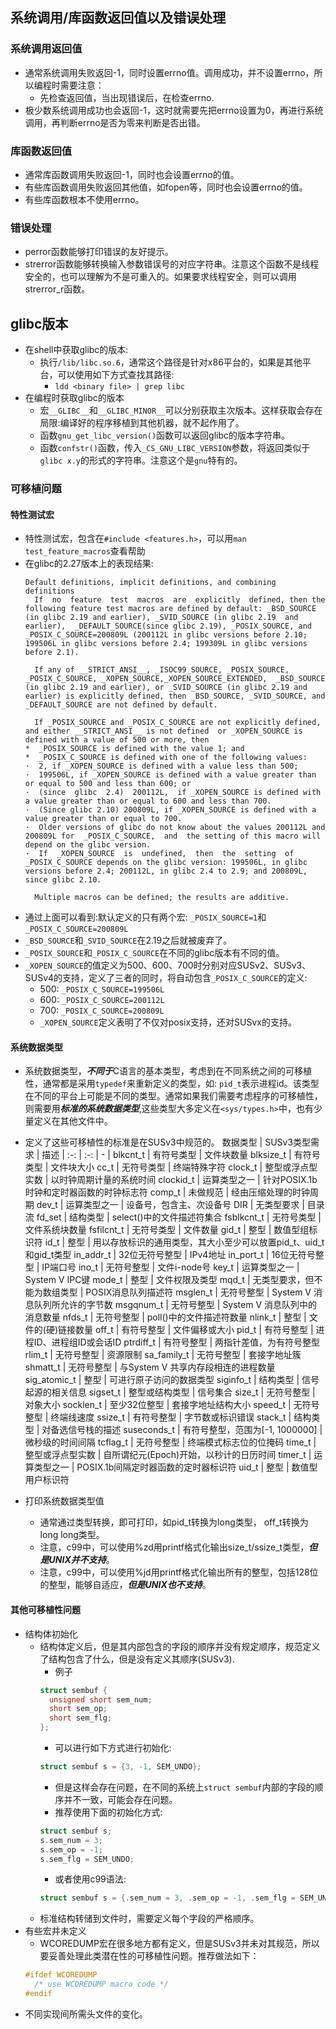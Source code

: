 ## 系统调用/库函数返回值以及错误处理

### 系统调用返回值
- 通常系统调用失败返回-1，同时设置errno值。调用成功，并不设置errno，所以编程时需要注意：
  - 先检查返回值，当出现错误后，在检查errno.
- 极少数系统调用成功也会返回-1，这时就需要先把errno设置为0，再进行系统调用，再判断errno是否为零来判断是否出错。
### 库函数返回值
- 通常库函数调用失败返回-1，同时也会设置errno的值。
- 有些库函数调用失败返回其他值，如fopen等，同时也会设置errno的值。
- 有些库函数根本不使用errno。
### 错误处理
- perror函数能够打印错误的友好提示。
- strerror函数能够转换输入参数错误号的对应字符串。注意这个函数不是线程安全的，也可以理解为不是可重入的。如果要求线程安全，则可以调用strerror_r函数。
## glibc版本
- 在shell中获取glibc的版本:
  - 执行`/lib/libc.so.6`，通常这个路径是针对x86平台的，如果是其他平台，可以使用如下方式查找其路径:
    - `ldd <binary file> | grep libc`
- 在编程时获取glibc的版本
  - 宏`__GLIBC__`和`__GLIBC_MINOR__`可以分别获取主次版本。这样获取会存在局限:编译好的程序移植到其他机器，就不起作用了。
  - 函数`gnu_get_libc_version()`函数可以返回glibc的版本字符串。
  - 函数`confstr()`函数，传入`_CS_GNU_LIBC_VERSION`参数，将返回类似于`glibc x.y`的形式的字符串。注意这个是`gnu`特有的。

### 可移植问题

#### 特性测试宏
- 特性测试宏，包含在`#include <features.h>`，可以用`man test_feature_macros`查看帮助
- 在glibc的2.27版本上的表现结果:
  ```
  Default definitions, implicit definitions, and combining definitions
    If  no  feature  test  macros  are  explicitly  defined, then the following feature test macros are defined by default: _BSD_SOURCE (in glibc 2.19 and earlier), _SVID_SOURCE (in glibc 2.19  and  earlier),  _DEFAULT_SOURCE(since glibc 2.19), _POSIX_SOURCE, and _POSIX_C_SOURCE=200809L (200112L in glibc versions before 2.10; 199506L in glibc versions before 2.4; 199309L in glibc versions before 2.1).                                                                                                                                  
    
    If any of __STRICT_ANSI__, _ISOC99_SOURCE, _POSIX_SOURCE, _POSIX_C_SOURCE, _XOPEN_SOURCE,_XOPEN_SOURCE_EXTENDED,  _BSD_SOURCE  (in glibc 2.19 and earlier), or _SVID_SOURCE (in glibc 2.19 and earlier) is explicitly defined, then _BSD_SOURCE, _SVID_SOURCE, and _DEFAULT_SOURCE are not defined by default.                                                                                            
    
    If _POSIX_SOURCE and _POSIX_C_SOURCE are not explicitly defined, and either __STRICT_ANSI__ is not defined  or _XOPEN_SOURCE is defined with a value of 500 or more, then                                                                                                *  _POSIX_SOURCE is defined with the value 1; and                                                                                      *  _POSIX_C_SOURCE is defined with one of the following values:                                                                          ·  2, if _XOPEN_SOURCE is defined with a value less than 500;                                                                          ·  199506L, if _XOPEN_SOURCE is defined with a value greater than or equal to 500 and less than 600; or                                ·  (since  glibc  2.4)  200112L,  if _XOPEN_SOURCE is defined with a value greater than or equal to 600 and less than 700.             ·  (Since glibc 2.10) 200809L, if _XOPEN_SOURCE is defined with a value greater than or equal to 700.                                  ·  Older versions of glibc do not know about the values 200112L and 200809L for  _POSIX_C_SOURCE,  and  the setting of this macro will depend on the glibc version.                                                                                                          ·  If  _XOPEN_SOURCE  is  undefined,  then  the  setting  of  _POSIX_C_SOURCE depends on the glibc version: 199506L, in glibc versions before 2.4; 200112L, in glibc 2.4 to 2.9; and 200809L, since glibc 2.10.   
    
    Multiple macros can be defined; the results are additive. 
  ```
- 通过上面可以看到:默认定义的只有两个宏: `_POSIX_SOURCE=1`和`_POSIX_C_SOURCE=200809L`
- `_BSD_SOURCE`和`_SVID_SOURCE`在2.19之后就被废弃了。
- `_POSIX_SOURCE`和`_POSIX_C_SOURCE`在不同的glibc版本有不同的值。
- `_XOPEN_SOURCE`的值定义为500、600、700时分别对应SUSv2、SUSv3、SUSv4的支持，定义了三者的同时，将自动包含`_POSIX_C_SOURCE`的定义:
  - 500: `_POSIX_C_SOURCE=199506L`
  - 600: `_POSIX_C_SOURCE=200112L`
  - 700: `_POSIX_C_SOURCE=200809L`
  - `_XOPEN_SOURCE`定义表明了不仅对posix支持，还对SUSvx的支持。

#### 系统数据类型
- 系统数据类型，***不同于***C语言的基本类型，考虑到在不同系统之间的可移植性，通常都是采用`typedef`来重新定义的类型，如: `pid_t`表示进程id。该类型在不同的平台上可能是不同的类型。通常如果我们需要考虑程序的可移植性，则需要用***标准的系统数据类型***,这些类型大多定义在`<sys/types.h>`中，也有少量定义在其他文件中。
- 定义了这些可移植性的标准是在SUSv3中规范的。
  数据类型 | SUSv3类型需求 | 描述
  |  :-:  |     :-:     | - |
  blkcnt_t | 有符号类型 | 文件块数量
  blksize_t | 有符号类型 | 文件块大小
  cc_t | 无符号类型 | 终端特殊字符
  clock_t | 整型或浮点型实数 | 以时钟周期计量的系统时间
  clockid_t | 运算类型之一 | 针对POSIX.1b时钟和定时器函数的时钟标志符
  comp_t | 未做规范 | 经由压缩处理的时钟周期
  dev_t | 运算类型之一 | 设备号，包含主、次设备号
  DIR | 无类型要求 | 目录流
  fd_set | 结构类型 | select()中的文件描述符集合
  fsblkcnt_t | 无符号类型 | 文件系统块数量
  fsfilcnt_t | 无符号类型 | 文件数量
  gid_t | 整型 | 数值型组标识符
  id_t | 整型 | 用以存放标识的通用类型，其大小至少可以放置pid_t、uid_t和gid_t类型
  in_addr_t | 32位无符号整型 | IPv4地址
  in_port_t | 16位无符号整型 | IP端口号
  ino_t | 无符号整型 | 文件i-node号
  key_t | 运算类型之一 | System V IPC键
  mode_t | 整型 | 文件权限及类型
  mqd_t | 无类型要求，但不能为数组类型 | POSIX消息队列描述符
  msglen_t | 无符号整型 | System V 消息队列所允许的字节数
  msgqnum_t | 无符号整型 | System V 消息队列中的消息数量
  nfds_t | 无符号整型 | poll()中的文件描述符数量
  nlink_t | 整型 | 文件的(硬)链接数量
  off_t | 有符号整型 | 文件偏移或大小
  pid_t | 有符号整型 | 进程ID、进程组ID或会话ID
  ptrdiff_t | 有符号整型 | 两指针差值，为有符号整型
  rlim_t | 无符号整型 | 资源限制
  sa_family_t | 无符号整型 | 套接字地址簇
  shmatt_t | 无符号整型 | 与System V 共享内存段相连的进程数量
  sig_atomic_t | 整型 | 可进行原子访问的数据类型
  siginfo_t | 结构类型 | 信号起源的相关信息
  sigset_t | 整型或结构类型 | 信号集合
  size_t | 无符号整型 | 对象大小
  socklen_t | 至少32位整型 | 套接字地址结构大小
  speed_t | 无符号整型 | 终端线速度
  ssize_t | 有符号整型 | 字节数或标识错误
  stack_t | 结构类型 | 对备选信号栈的描述
  suseconds_t | 有符号整型，范围为[-1, 1000000] | 微秒级的时间间隔
  tcflag_t | 无符号整型 | 终端模式标志位的位掩码
  time_t | 整型或浮点型实数 | 自所谓纪元(Epoch)开始，以秒计的日历时间
  timer_t | 运算类型之一 | POSIX.1b间隔定时器函数的定时器标识符
  uid_t | 整型 | 数值型用户标识符

- 打印系统数据类型值
  - 通常通过类型转换，即可打印，如pid_t转换为long类型， off_t转换为long long类型。
  - 注意，c99中，可以使用%zd用printf格式化输出size_t/ssize_t类型，***但是UNIX并不支持***。
  - 注意，c99中，可以使用%jd用printf格式化输出所有的整型，包括128位的整型，能够自适应，***但是UNIX也不支持***。

#### 其他可移植性问题
- 结构体初始化
  - 结构体定义后，但是其内部包含的字段的顺序并没有规定顺序，规范定义了结构包含了什么，但是没有定义其顺序(SUSv3).
    - 例子
    ```c
    struct sembuf {
      unsigned short sem_num;
      short sem_op;
      short sem_flg;
    };
    ```
    - 可以进行如下方式进行初始化:
    ```c
    struct sembuf s = {3, -1, SEM_UNDO};
    ```
    - 但是这样会存在问题，在不同的系统上`struct sembuf`内部的字段的顺序并不一致，可能会存在问题。
    - 推荐使用下面的初始化方式:
    ```c
    struct sembuf s;
    s.sem_num = 3;
    s.sem_op = -1;
    s.sem_flg = SEM_UNDO;
    ```
    - 或者使用c99语法:
    ```c
    struct sembuf s = {.sem_num = 3, .sem_op = -1, .sem_flg = SEM_UNDO};
    ```
  - 标准结构转储到文件时，需要定义每个字段的严格顺序。
- 有些宏并未定义
  - WCOREDUMP宏在很多地方都有定义，但是SUSv3并未对其规范，所以要妥善处理此类潜在性的可移植性问题。推荐做法如下：
  ```c
  #ifdef WCOREDUMP
    /* use WCOREDUMP macro code */
  #endif
  ```
- 不同实现间所需头文件的变化。

